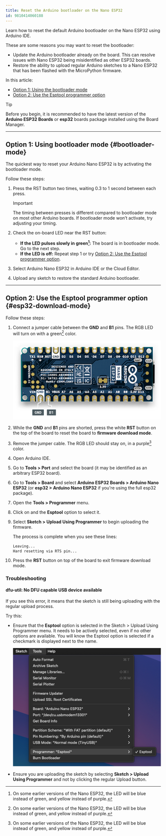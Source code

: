 ```yaml
---
title: Reset the Arduino bootloader on the Nano ESP32
id: 9810414060188
---
```


Learn how to reset the default Arduino bootloader on the Nano ESP32 using Arduino IDE.

These are some reasons you may want to reset the bootloader:

* Update the Arduino bootloader already on the board. This can resolve issues with Nano ESP32 being misidentified as other ESP32 boards.
* Restore the ability to upload regular Arduino sketches to a Nano ESP32 that has been flashed with the MicroPython firmware.

In this article:

* [Option 1: Using the bootloader mode](#bootloader-mode)
* [Option 2: Use the Esptool programmer option](#esp32-download-mode)

> [!TIP]
> Before you begin, it is recommended to have the latest version of the **Arduino ESP32 Boards** or **esp32** boards package installed using the Board Manager.

---

## Option 1: Using bootloader mode {#bootloader-mode}

The quickest way to reset your Arduino Nano ESP32 is by activating the bootloader mode.

Follow these steps:

1. Press the RST button two times, waiting 0.3 to 1 second between each press.

   > [!IMPORTANT]
   > The timing between presses is different compared to bootloader mode on most other Arduino boards. If bootloader mode won’t activate, try adjusting your timing.

2. Check the on-board LED near the RST button:
   * **If the LED pulses slowly in green[^colors]:** The board is in bootloader mode. Go to the next step.
   * **If the LED is off:** Repeat step 1 or try [Option 2: Use the Esptool programmer option](#esp32-download-mode).
3. Select Arduino Nano ESP32 in Arduino IDE or the Cloud Editor.
4. Upload any sketch to restore the standard Arduino bootloader.

---

## Option 2: Use the Esptool programmer option {#esp32-download-mode}

Follow these steps:

1. Connect a jumper cable between the **GND** and **B1** pins. The RGB LED will turn on with a green[^colors] color.

   ![The GND and B1 pins](img/nano-esp32-gnd-b1.png)

2. While the **GND** and **B1** pins are shorted, press the white **RST** button on the top of the board to reset the board to **firmware download mode**.

3. Remove the jumper cable. The RGB LED should stay on, in a purple[^colors] color.

4. Open Arduino IDE.

5. Go to **Tools > Port** and select the board (it may be identified as an arbitrary ESP32 board).

6. Go to **Tools > Board** and select **Arduino ESP32 Boards > Arduino Nano ESP32** (or **esp32 > Arduino Nano ESP32** if you're using the full esp32 package).

7. Open the **Tools > Programmer** menu.

8. Click on and the **Esptool** option to select it.

9. Select **Sketch > Upload Using Programmer** to begin uploading the firmware.

   The process is complete when you see these lines:

   ```
   Leaving...
   Hard resetting via RTS pin...
   ```

10. Press the **RST** button on top of the board to exit firmware download mode.

### Troubleshooting

#### dfu-util: No DFU capable USB device available

If you see this error, it means that the sketch is still being uploading with the regular upload process.

Try this:

* Ensure that the **Esptool** option is selected in the Sketch > Upload Using Programmer menu. It needs to be actively selected, even if no other options are available. You will know the Esptool option is selected if a checkmark is displayed next to the name.

  ![The Esptool option in the Tools > Programmer menu. A checkmark indicates that the option is currently selected.](img/esptool-selected.png)

* Ensure you are uploading the sketch by selecting **Sketch > Upload Using Programmer** and not by clicking the regular Upload button.

[^colors]: On some earlier versions of the Nano ESP32, the LED will be blue instead of green, and yellow instead of purple.
